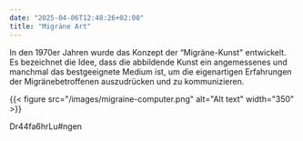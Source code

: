 ```yaml
---
date: "2025-04-06T12:48:26+02:00"
title: "Migräne Art"
---
```




In den 1970er Jahren wurde das Konzept der “Migräne-Kunst" entwickelt. Es bezeichnet die Idee, dass die abbildende Kunst ein angemessenes und manchmal das bestgeeignete Medium ist, um die
eigenartigen Erfahrungen der Migränebetroffenen auszudrücken und zu kommunizieren.

{{< figure src="/images/migraine-computer.png" alt="Alt text" width="350" >}}


Dr44fa6hrLu#ngen
